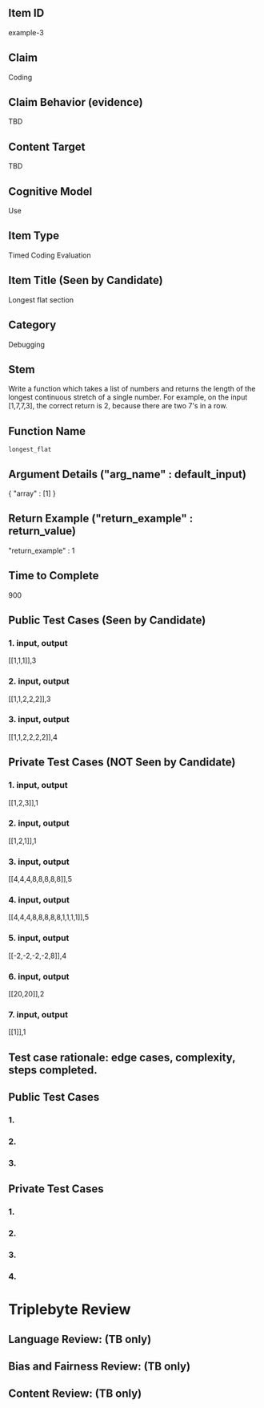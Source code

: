 ## Item ID
example-3

## Claim
Coding

## Claim Behavior (evidence)
TBD

## Content Target
TBD

## Cognitive Model
Use

## Item Type
Timed Coding Evaluation

## Item Title (Seen by Candidate)
Longest flat section

## Category
Debugging

## Stem
Write a function which takes a list of numbers and returns the length of the longest continuous stretch of a single number. For example, on the input [1,7,7,3], the correct return is 2, because there are two 7's in a row.  

## Function Name
`longest_flat`

## Argument Details ("arg_name" : default_input)
{
    "array" : [1]
}

 ## Return Example ("return_example" : return_value)
"return_example" : 1

## Time to Complete
900

## Public Test Cases (Seen by Candidate)
### 1. input, output
[[1,1,1]],3

### 2. input, output
[[1,1,2,2,2]],3

### 3. input, output
[[1,1,2,2,2,2]],4

## Private Test Cases (NOT Seen by Candidate)
### 1. input, output
[[1,2,3]],1

### 2. input, output
[[1,2,1]],1

### 3. input, output
[[4,4,4,8,8,8,8,8]],5

### 4. input, output
[[4,4,4,8,8,8,8,8,1,1,1,1]],5

### 5. input, output
[[-2,-2,-2,-2,8]],4

### 6. input, output
[[20,20]],2

### 7. input, output
[[1]],1


## Test case rationale: edge cases, complexity, steps completed.
## Public Test Cases
### 1.


### 2.


### 3.

## Private Test Cases
### 1.


### 2.


### 3.


### 4.



# Triplebyte Review


## Language Review: (TB only)


## Bias and Fairness Review: (TB only)


## Content Review: (TB only)
